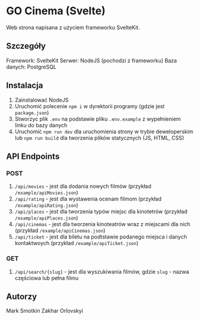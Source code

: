 # GO Cinema (Svelte)

Web strona napisana z użyciem frameworku SvelteKit.

## Szczegóły

Framework: SvelteKit
Serwer: NodeJS (pochodzi z frameworku)
Baza danych: PostgreSQL

## Instalacja

1. Zainstalować NodeJS
2. Uruchomić polecenie `npm i` w dyrektorii programy (gdzie jest `package.json`)
3. Stworzyc plik `.env` na podstawie pliku `.env.example` z wypełnieniem linku do bazy danych
4. Uruchomić `npm run dev` dla uruchomienia strony w trybie deweloperskim lub `npm run build` dla tworzenia plików statycznych (JS, HTML, CSS)

## API Endpoints

### POST

1. `/api/movies` - jest dla dodania nowych filmów (przykład `/example/apiMovies.json`)
2. `/api/rating` - jest dla wystawenia ocenam filmom (przykład `/example/apiRating.json`)
3. `/api/places` - jest dla tworzenia typów miejsc dla kinotetrów (przykład `/example/apiPlaces.json`)
4. `/api/cinemas` - jest dla tworzenia kinoteatrów wraz z miejscami dla nich (przykład `/example/apiCinemas.json`)
5. `/api/ticket` - jest dla biletu na podtstawie podanego miejsca i danych kontaktwoych (przykład `/example/apiTicket.json`)

### GET

1. `/api/search/{slug}` - jest dla wyszukiwania filmów, gdzie `slug` - nazwa częściowa lub pełna filmu

## Autorzy

Mark Smotkin
Zakhar Orlovskyi
